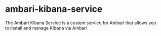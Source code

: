 # ambari-kibana-service
The Ambari Kibana Service is a custom service for Ambari that allows you to install and manage Kibana via Ambari
